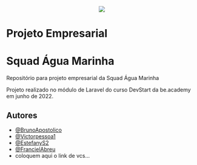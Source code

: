 <p align="center">
   <img src="https://www.beacademy.com.br/wp-content/uploads/2019/11/Logo-Topo.png" /> 
</p>

# Projeto Empresarial
# Squad Água Marinha
Repositório para projeto empresarial da Squad Água Marinha

Projeto realizado no módulo de Laravel do curso DevStart da be.academy em junho de 2022.

## Autores

- [@BrunoApostolico](https://www.github.com/brunoapostolico)
- [@Victorpessoa1](https://www.github.com/victorpessoa1)
- [@EstefanyS2](https://github.com/EstefanyS2)
- [@FrancielAbreu](https://github.com/Francielabreu)
- coloquem aqui o link de vcs...

